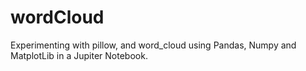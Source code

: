 # wordCloud
Experimenting with pillow, and word_cloud using Pandas, Numpy and MatplotLib in a Jupiter Notebook.
